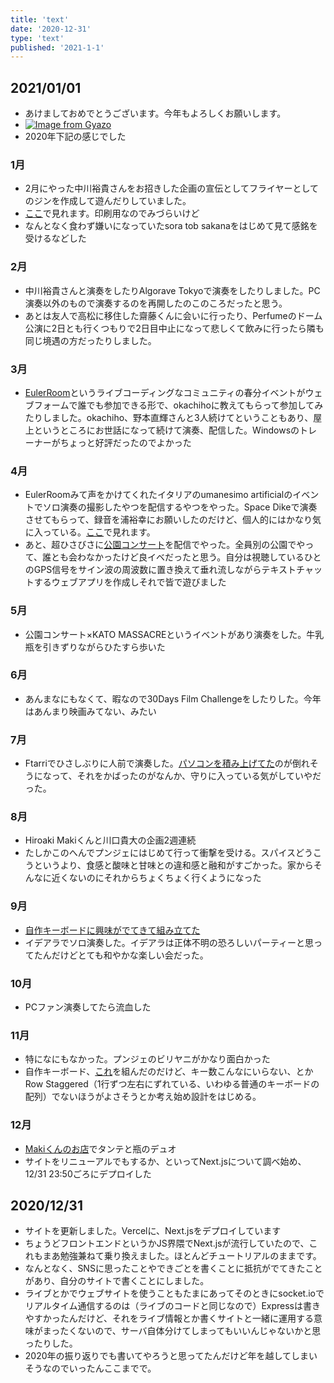 ```yaml
---
title: 'text'
date: '2020-12-31'
type: 'text'
published: '2021-1-1'
---
```

## 2021/01/01
* あけましておめでとうございます。今年もよろしくお願いします。
* [![Image from Gyazo](https://i.gyazo.com/d2d87ab31773387fc9f733150830a28a.jpg)](https://gyazo.com/d2d87ab31773387fc9f733150830a28a)
* 2020年下記の感じでした
### 1月
* 2月にやった中川裕貴さんをお招きした企画の宣伝としてフライヤーとしてのジンを作成して遊んだりしていました。
* [ここ](https://drive.google.com/file/d/1NHgKePJPzPLVPVzdPNFS92QnbD3aZMkp/view?usp=sharing)で見れます。印刷用なのでみづらいけど
* なんとなく食わず嫌いになっていたsora tob sakanaをはじめて見て感銘を受けるなどした
### 2月
* 中川裕貴さんと演奏をしたりAlgorave Tokyoで演奏をしたりしました。PC演奏以外のもので演奏するのを再開したのこのころだったと思う。
* あとは友人で高松に移住した齋藤くんに会いに行ったり、Perfumeのドーム公演に2日とも行くつもりで2日目中止になって悲しくて飲みに行ったら隣も同じ境遇の方だったりしました。
### 3月
* [EulerRoom](https://www.eulerroom.com/)というライブコーディングなコミュニティの春分イベントがウェブフォームで誰でも参加できる形で、okachihoに教えてもらって参加してみたりしました。okachiho、野本直輝さんと3人続けてということもあり、屋上というところにお世話になって続けて演奏、配信した。Windowsのトレーナーがちょっと好評だったのでよかった
### 4月
* EulerRoomみて声をかけてくれたイタリアのumanesimo artificialのイベントでソロ演奏の撮影したやつを配信するやつをやった。Space Dikeで演奏させてもらって、録音を浦裕幸にお願いしたのだけど、個人的にはかなり気に入っている。[ここ](https://www.youtube.com/watch?v=LCC-Nk2Yqfw)で見れます。
* あと、超ひさびさに[公園コンサート](http://parkconcert.blogspot.com/)を配信でやった。全員別の公園でやって、誰とも会わなかったけど良イベだったと思う。自分は視聴しているひとのGPS信号をサイン波の周波数に置き換えて垂れ流しながらテキストチャットするウェブアプリを作成しそれで皆で遊びました
### 5月
* 公園コンサート×KATO MASSACREというイベントがあり演奏をした。牛乳瓶を引きずりながらひたすら歩いた
### 6月
* あんまなにもなくて、暇なので30Days Film Challengeをしたりした。今年はあんまり映画みてない、みたい
### 7月
* Ftarriでひさしぶりに人前で演奏した。[パソコンを積み上げてた](https://twitter.com/knd/status/1316368008110112769)のが倒れそうになって、それをかばったのがなんか、守りに入っている気がしていやだった。
### 8月
* Hiroaki Makiくんと川口貴大の企画2週連続
* たしかこのへんでプンジェにはじめて行って衝撃を受ける。スパイスどうこうというより、食感と酸味と甘味との違和感と融和がすごかった。家からそんなに近くないのにそれからちょくちょく行くようになった
### 9月
* [自作キーボードに興味がでてきて組み立てた](https://twitter.com/knd/status/1307176054860120064)
* イデアラでソロ演奏した。イデアラは正体不明の恐ろしいパーティーと思ってたんだけどとても和やかな楽しい会だった。
### 10月
* PCファン演奏してたら流血した
### 11月
* 特になにもなかった。プンジェのビリヤニがかなり面白かった
* 自作キーボード、[これ](https://salicylic-acid3.booth.pm/items/2291877)を組んだのだけど、キー数こんなにいらない、とかRow Staggered（1行ずつ左右にずれている、いわゆる普通のキーボードの配列）でないほうがよさそうとか考え始め設計をはじめる。
### 12月
* [Makiくんのお店](https://www.instagram.com/loose_tokyo/)でタンテと瓶のデュオ
* サイトをリニューアルでもするか、といってNext.jsについて調べ始め、12/31 23:50ごろにデプロイした

## 2020/12/31
* サイトを更新しました。Vercelに、Next.jsをデプロイしています
* ちょうどフロントエンドというかJS界隈でNext.jsが流行していたので、これもまあ勉強兼ねて乗り換えました。ほとんどチュートリアルのままです。
* なんとなく、SNSに思ったことやできごとを書くことに抵抗がでてきたことがあり、自分のサイトで書くことにしました。
* ライブとかでウェブサイトを使うこともたまにあってそのときにsocket.ioでリアルタイム通信するのは（ライブのコードと同じなので）Expressは書きやすかったんだけど、それをライブ情報とか書くサイトと一緒に運用する意味がまったくないので、サーバ自体分けてしまってもいいんじゃないかと思ったりした。
* 2020年の振り返りでも書いてやろうと思ってたんだけど年を越してしまいそうなのでいったんここまでで。
